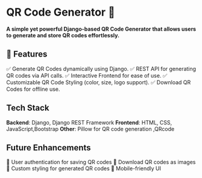# QR Code Generator 🔗

**A simple yet powerful Django-based QR Code Generator that allows users to generate and store QR codes effortlessly.**

## 🚀 Features

✅ Generate QR Codes dynamically using Django.
✅ REST API for generating QR codes via API calls.
✅ Interactive Frontend for ease of use.
✅ Customizable QR Code Styling (color, size, logo support).
✅ Download QR Codes for offline use.

## Tech Stack

**Backend**: Django, Django REST Framework
**Frontend**: HTML, CSS, JavaScript,Bootstrap
**Other**: Pillow for QR code generation ,QRcode

## Future Enhancements

📌 User authentication for saving QR codes
📌 Download QR codes as images
📌 Custom styling for generated QR codes
📌 Mobile-friendly UI

